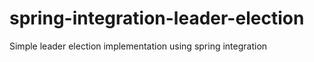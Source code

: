 # spring-integration-leader-election
Simple leader election implementation using spring integration
